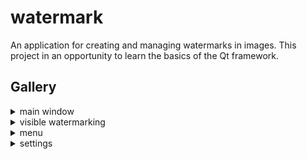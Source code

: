 # watermark
An application for creating and managing watermarks in images. This project in an opportunity to learn the basics of the Qt framework.

## Gallery
<details>
<summary>main window</summary>

![main window empty](/docs/screenshots/python_2020-02-26_21-03-30.png)
![main window empty log](/docs/screenshots/python_2020-02-26_21-03-37.png)
![main window loaded](/docs/screenshots/python_2020-02-26_21-04-05.png)
</details>
<details>
<summary>visible watermarking</summary>

![text](/docs/screenshots/python_2020-02-26_21-05-35.png)
![image](/docs/screenshots/python_2020-02-26_21-06-26.png)
</details>
<details>
<summary>menu</summary>

![watermarking presets](/docs/screenshots/python_2020-02-26_21-06-43.png)
![invisible watermarking](/docs/screenshots/python_2020-02-26_21-06-55.png)
![output quality](/docs/screenshots/python_2020-02-26_21-07-11.png)
![about](/docs/screenshots/python_2020-02-26_21-07-38.png)
</details>
<details>
<summary>settings</summary>

![invisible watermarking](/docs/screenshots/python_2020-02-26_21-07-02.png)
![output quality](/docs/screenshots/python_2020-02-26_21-07-15.png)
</details>

